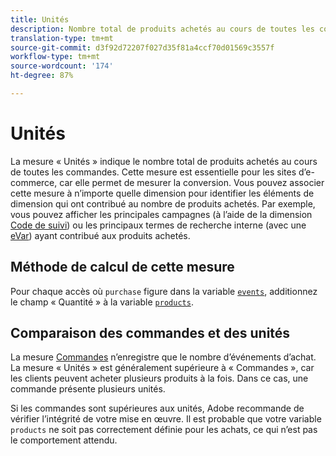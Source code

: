 ```yaml
---
title: Unités
description: Nombre total de produits achetés au cours de toutes les commandes.
translation-type: tm+mt
source-git-commit: d3f92d72207f027d35f81a4ccf70d01569c3557f
workflow-type: tm+mt
source-wordcount: '174'
ht-degree: 87%

---
```



# Unités

La mesure « Unités » indique le nombre total de produits achetés au cours de toutes les commandes. Cette mesure est essentielle pour les sites d’e-commerce, car elle permet de mesurer la conversion. Vous pouvez associer cette mesure à n’importe quelle dimension pour identifier les éléments de dimension qui ont contribué au nombre de produits achetés. Par exemple, vous pouvez afficher les principales campagnes (à l’aide de la dimension [Code de suivi](../dimensions/tracking-code.md)) ou les principaux termes de recherche interne (avec une [eVar](../dimensions/evar.md)) ayant contribué aux produits achetés.

## Méthode de calcul de cette mesure

Pour chaque accès où `purchase` figure dans la variable [`events`](/help/implement/vars/page-vars/events/events-overview.md), additionnez le champ « Quantité » à la variable [`products`](/help/implement/vars/page-vars/products.md).

## Comparaison des commandes et des unités

La mesure [Commandes](orders.md) n’enregistre que le nombre d’événements d’achat. La mesure « Unités » est généralement supérieure à « Commandes », car les clients peuvent acheter plusieurs produits à la fois. Dans ce cas, une commande présente plusieurs unités.

Si les commandes sont supérieures aux unités, Adobe recommande de vérifier l’intégrité de votre mise en œuvre. Il est probable que votre variable `products` ne soit pas correctement définie pour les achats, ce qui n’est pas le comportement attendu.
